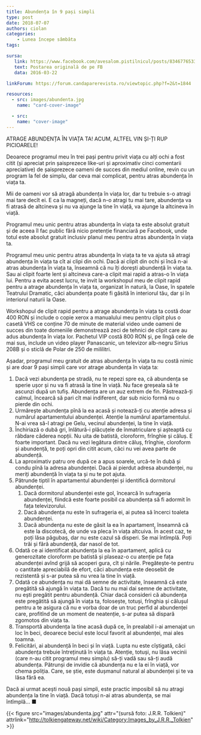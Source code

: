 ```yaml
---
title: Abundența în 9 pași simpli
type: post
date: 2018-07-07
authors: ciolan
categories:
    - Lunea începe sâmbăta
tags:

sursa:
   link: https://www.facebook.com/avesalom.pistilnicul/posts/834677653310692
   text: Postarea originală de pe FB
   data: 2016-03-22

linkForum: https://forum.candaparerevista.ro/viewtopic.php?f=2&t=1844

resources:
  - src: images/abundenta.jpg
    name: "card-cover-image"

  - src:
    name: "cover-image"
---
```


ATRAGE ABUNDENȚA ÎN VIAȚA TA! ACUM, ALTFEL VIN ȘI-ȚI RUP PICIOARELE!

Deoarece programul meu în trei pași pentru privit viața cu alți ochi a fost citit (și apreciat prin șaisprezece like-uri și aproximativ cinci comentarii apreciative) de șaisprezece oameni de succes din mediul online, revin cu un program la fel de simplu, dar ceva mai complicat, pentru atras abundența în viața ta.

Mii de oameni vor să atragă abundența în viața lor, dar tu trebuie s-o atragi mai tare decît ei. E ca la magneți, dacă n-o atragi tu mai tare, abundența va fi atrasă de altcineva și nu va ajunge la tine în viață, va ajunge la altcineva în viață.

Programul meu unic pentru atras abundența în viața ta este absolut gratuit și de aceea îl fac public fără nicio pretenție financiară pe Facebook, unde totul este absolut gratuit inclusiv planul meu pentru atras abundența în viața ta.

Programul meu unic pentru atras abundența în viața ta te va ajuta să atragi abundența în viața ta cît ai clipi din ochi. Dacă ai clipit din ochi și încă n-ai atras abundența în viața ta, înseamnă că nu îți dorești abundență în viața ta. Sau ai clipit foarte lent și altcineva care-a clipit mai rapid a atras-o în viața lui. Pentru a evita acest lucru, te invit la workshopul meu de clipit rapid pentru a atrage abundența în viața ta, organizat în natură, la Oase, în spatele Teatrului Dramatic, căci abundența poate fi găsită în interiorul tău, dar și în interiorul naturii la Oase.

Workshopul de clipit rapid pentru a atrage abundența în viața ta costă doar 400 RON și include o copie xerox a manualului meu pentru clipit plus o casetă VHS ce conține 70 de minute de material video unde oameni de succes din toate domeniile demonstrează zeci de tehnici de clipit care au adus abundența în viața lor. Pachetul VIP costă 800 RON și, pe lîngă cele de mai sus, include un video player Panascanic, un televizor alb-negru Sirius 208B și o sticlă de Polar de 250 de mililitri.

Așadar, programul meu gratuit de atras abundența în viața ta nu costă nimic și are doar 9 pași simpli care vor atrage abundența în viața ta:

1. Dacă vezi abundența pe stradă, nu te repezi spre ea, că abundența se sperie ușor și nu va fi atrasă la tine în viață. Nu face greșeala să te ascunzi după un tufiș. Abundența are un auz extrem de fin. Păstrează-ți calmul, încearcă să pari cît mai indiferent, dar sub nicio formă nu o pierde din ochi.
2. Urmărește abundența pînă la ea acasă și notează-ți cu atenție adresa și numărul apartamentului abundenței. Atenție la numărul apartamentului. N-ai vrea să-l atragi pe Gelu, vecinul abundenței, la tine în viață.
3. Închiriază o dubă gri, înlătură-i plăcuțele de înmatriculare și așteaptă cu răbdare căderea nopții. Nu uita de batistă, cloroform, frînghie și căluș. E foarte important. Dacă nu vezi legătura dintre căluș, frînghie, cloroform și abundență, te poți opri din citit acum, căci nu vei avea parte de abundență.
4. La aproximativ patru ore după ce a apus soarele, urcă-te în dubă și condu pînă la adresa abundenței. Dacă ai pierdut adresa abundenței, nu meriți abundență în viața ta și nu te pot ajuta.
5. Pătrunde tiptil în apartamentul abundenței și identifică dormitorul abundenței.
      1. Dacă dormitorul abundenței este gol, încearcă în sufrageria abundenței, fiindcă este foarte posibil ca abundența să fi adormit în fața televizorului.
      2. Dacă abundența nu este în sufrageria ei, ai putea să încerci toaleta abundenței.
      3. Dacă abundența nu este de găsit la ea în apartament, înseamnă că este la discotecă, de unde va pleca în viața altcuiva. În acest caz, te poți lăsa păgubaș, dar nu este cazul să disperi. Se mai întîmplă. Poți trăi și fără abundență, dar nasol de tot.
6. Odată ce ai identificat abundența la ea în apartament, aplică cu generozitate cloroform pe batistă și plaseaz-o cu atenție pe fața abundenței avînd grijă să acoperi gura, cît și nările. Pregătește-te pentru o cantitate apreciabilă de efort, căci abundența este deosebit de rezistentă și s-ar putea să nu vrea la tine în viață.
7. Odată ce abundența nu mai dă semne de activitate, înseamnă că este pregătită să ajungă în viața ta. Dacă tu nu mai dai semne de activitate, nu ești pregătit pentru abundență. Chiar dacă consideri că abundența este pregătită să ajungă în viața ta, folosește, totuși, frînghia și călușul pentru a te asigura că nu e vorba doar de un truc perfid al abundenței care, profitînd de un moment de neatenție, s-ar putea să dispară zgomotos din viața ta.
8. Transportă abundența la tine acasă după ce, în prealabil i-ai amenajat un loc în beci, deoarece beciul este locul favorit al abundenței, mai ales toamna.
9. Felicitări, ai abundență în beci și în viață. Lupta nu este cîștigată, căci abundența trebuie întreținută în viața ta. Atenție, totuși, nu lăsa vecinii (care n-au citit programul meu simplu) să-ți vadă sau să-ți audă abundența. Pătrunși de invidie că abundența nu e la ei în viață, vor chema poliția. Care, se știe, este dușmanul natural al abundenței și te va lăsa fără ea.

Dacă ai urmat acești nouă pași simpli, este practic imposibil să nu atragi abundența la tine în viață. Dacă totuși n-ai atras abundența, se mai întîmplă... ■

{{< figure  src="images/abundenta.jpg" attr="(sursă foto: J.R.R. Tolkien)" attrlink="http://tolkiengateway.net/wiki/Category:Images_by_J.R.R._Tolkien" >}}
